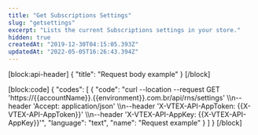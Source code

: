 ```yaml
---
title: "Get Subscriptions Settings"
slug: "getsettings"
excerpt: "Lists the current Subscriptions settings in your store."
hidden: true
createdAt: "2019-12-30T04:15:05.393Z"
updatedAt: "2022-05-05T16:26:43.394Z"
---
```

[block:api-header]
{
  "title": "Request body example"
}
[/block]

[block:code]
{
  "codes": [
    {
      "code": "curl --location --request GET 'https://{{accountName}}.{{environment}}.com.br/api/rns/settings' \\\n--header 'Accept: application/json' \\\n--header 'X-VTEX-API-AppToken: {{X-VTEX-API-AppToken}}' \\\n--header 'X-VTEX-API-AppKey: {{X-VTEX-API-AppKey}}'",
      "language": "text",
      "name": "Request example"
    }
  ]
}
[/block]